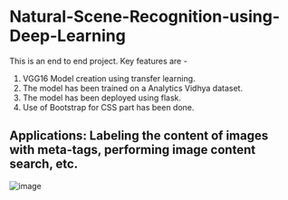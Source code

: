 # Natural-Scene-Recognition-using-Deep-Learning
This is an end to end project.
Key features are - 
1. VGG16 Model creation using transfer learning.
2. The model has been trained on a Analytics Vidhya dataset.
3. The model has been deployed using flask. 
4. Use of Bootstrap for CSS part has been done.

## Applications: Labeling the content of images with meta-tags, performing image content search, etc. 
![image](https://user-images.githubusercontent.com/61326841/110196100-3e308d80-7e68-11eb-89e5-79f03ac2c19d.png)


